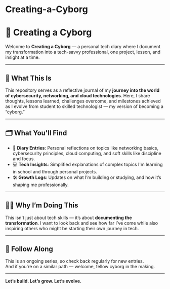 # Creating-a-Cyborg
# 🤖 Creating a Cyborg

Welcome to **Creating a Cyborg** — a personal tech diary where I document my transformation into a tech-savvy professional, one project, lesson, and insight at a time.

---

## 🧠 What This Is

This repository serves as a reflective journal of my **journey into the world of cybersecurity, networking, and cloud technologies**. Here, I share thoughts, lessons learned, challenges overcome, and milestones achieved as I evolve from student to skilled technologist — my version of becoming a “cyborg.”

---

## 🗂️ What You'll Find

- 📝 **Diary Entries**: Personal reflections on topics like networking basics, cybersecurity principles, cloud computing, and soft skills like discipline and focus.
- 💻 **Tech Insights**: Simplified explanations of complex topics I'm learning in school and through personal projects.
- 🛠️ **Growth Logs**: Updates on what I’m building or studying, and how it’s shaping me professionally.

---

## ✍🏽 Why I’m Doing This

This isn't just about tech skills — it’s about **documenting the transformation**. I want to look back and see how far I’ve come while also inspiring others who might be starting their own journey in tech.

---

## 📌 Follow Along

This is an ongoing series, so check back regularly for new entries.  
And if you're on a similar path — welcome, fellow cyborg in the making.

---

**Let’s build. Let’s grow. Let’s evolve.**
